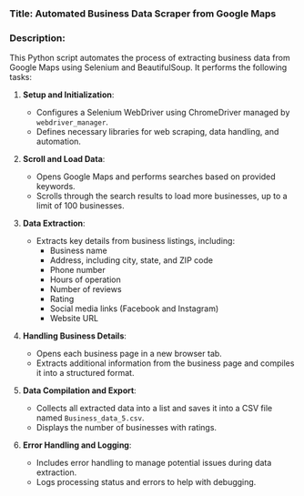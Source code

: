 ### Title: Automated Business Data Scraper from Google Maps

### Description:

This Python script automates the process of extracting business data from Google Maps using Selenium and BeautifulSoup. It performs the following tasks:

1. **Setup and Initialization**:
   - Configures a Selenium WebDriver using ChromeDriver managed by `webdriver_manager`.
   - Defines necessary libraries for web scraping, data handling, and automation.

2. **Scroll and Load Data**:
   - Opens Google Maps and performs searches based on provided keywords.
   - Scrolls through the search results to load more businesses, up to a limit of 100 businesses.

3. **Data Extraction**:
   - Extracts key details from business listings, including:
     - Business name
     - Address, including city, state, and ZIP code
     - Phone number
     - Hours of operation
     - Number of reviews
     - Rating
     - Social media links (Facebook and Instagram)
     - Website URL

4. **Handling Business Details**:
   - Opens each business page in a new browser tab.
   - Extracts additional information from the business page and compiles it into a structured format.

5. **Data Compilation and Export**:
   - Collects all extracted data into a list and saves it into a CSV file named `Business_data_5.csv`.
   - Displays the number of businesses with ratings.

6. **Error Handling and Logging**:
   - Includes error handling to manage potential issues during data extraction.
   - Logs processing status and errors to help with debugging.
